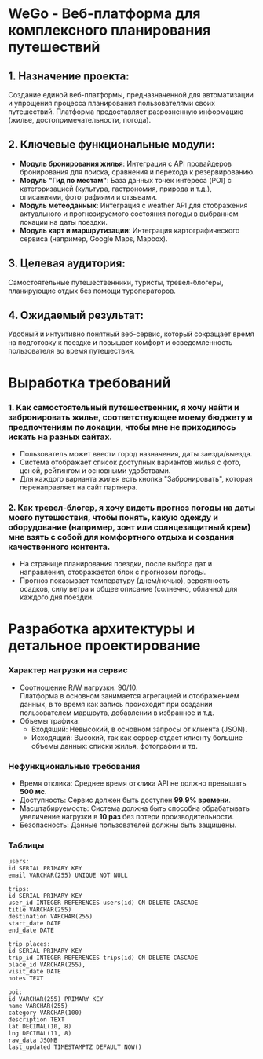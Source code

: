 # WeGo - Веб-платформа для комплексного планирования путешествий<br/>

## 1. Назначение проекта:
Создание единой веб-платформы, предназначенной для автоматизации и упрощения процесса планирования пользователями своих путешествий. Платформа предоставляет разрозненную информацию (жилье, достопримечательности, погода).<br/>

## 2. Ключевые функциональные модули:
  * **Модуль бронирования жилья**: Интеграция с API провайдеров бронирования для поиска, сравнения и перехода к резервированию.<br/>
  * **Модуль "Гид по местам"**: База данных точек интереса (POI) с категоризацией (культура, гастрономия, природа и т.д.), описаниями, фотографиями и отзывами.<br/>  
  * **Модуль метеоданных**: Интеграция с weather API для отображения актуального и прогнозируемого состояния погоды в выбранном локации на даты поездки.<br/>
  * **Модуль карт и маршрутизации**: Интеграция картографического сервиса (например, Google Maps, Mapbox).<br/>

## 3. Целевая аудитория:
Самостоятельные путешественники, туристы, тревел-блогеры, планирующие отдых без помощи туроператоров.<br/>

## 4. Ожидаемый результат:
Удобный и интуитивно понятный веб-сервис, который сокращает время на подготовку к поездке и повышает комфорт и осведомленность пользователя во время путешествия.<br/>

# Выработка требований
### 1. Как самостоятельный путешественник, я хочу найти и забронировать жилье, соответствующее моему бюджету и предпочтениям по локации, чтобы мне не приходилось искать на разных сайтах.<br/>
  * Пользователь может ввести город назначения, даты заезда/выезда.<br/>
  * Система отображает список доступных вариантов жилья с фото, ценой, рейтингом и основными удобствами.<br/>
  * Для каждого варианта жилья есть кнопка "Забронировать", которая перенаправляет на сайт партнера.<br/>

### 2. Как тревел-блогер, я хочу видеть прогноз погоды на даты моего путешествия, чтобы понять, какую одежду и оборудование (например, зонт или солнцезащитный крем) мне взять с собой для комфортного отдыха и создания качественного контента.<br/>
  * На странице планирования поездки, после выбора дат и направления, отображается блок с прогнозом погоды.<br/>
  * Прогноз показывает температуру (днем/ночью), вероятность осадков, силу ветра и общее описание (солнечно, облачно) для каждого дня поездки.<br/>

# Разработка архитектуры и детальное проектирование<br/>
### Характер нагрузки на сервис
* Соотношение R/W нагрузки: 90/10. <br/>
  Платформа в основном занимается агрегацией и отображением данных, в то время как запись происходит при создании пользователем маршрута, добавлении в избранное и т.д. <br/>
* Объемы трафика:<br/>
  * Входящий: Невысокий, в основном запросы от клиента (JSON).
  * Исходящий: Высокий, так как сервер отдает клиенту большие объемы данных: списки жилья, фотографии и тд. 

### Нефункциональные требования
* Время отклика: Среднее время отклика API не должно превышать **500 мс**.
* Доступность: Сервис должен быть доступен **99.9% времени**.
* Масштабируемость: Система должна быть способна обрабатывать увеличение нагрузки в **10 раз** без потери производительности.
* Безопасность: Данные пользователей должны быть защищены.

### Таблицы <br/>
```
users:
id SERIAL PRIMARY KEY 
email VARCHAR(255) UNIQUE NOT NULL 
```

```
trips:
id SERIAL PRIMARY KEY
user_id INTEGER REFERENCES users(id) ON DELETE CASCADE
title VARCHAR(255)
destination VARCHAR(255)
start_date DATE
end_date DATE
```

```
trip_places:
id SERIAL PRIMARY KEY
trip_id INTEGER REFERENCES trips(id) ON DELETE CASCADE
place_id VARCHAR(255),
visit_date DATE
notes TEXT
```

```
poi:
id VARCHAR(255) PRIMARY KEY
name VARCHAR(255)
category VARCHAR(100)
description TEXT
lat DECIMAL(10, 8)
lng DECIMAL(11, 8)
raw_data JSONB
last_updated TIMESTAMPTZ DEFAULT NOW()
```
